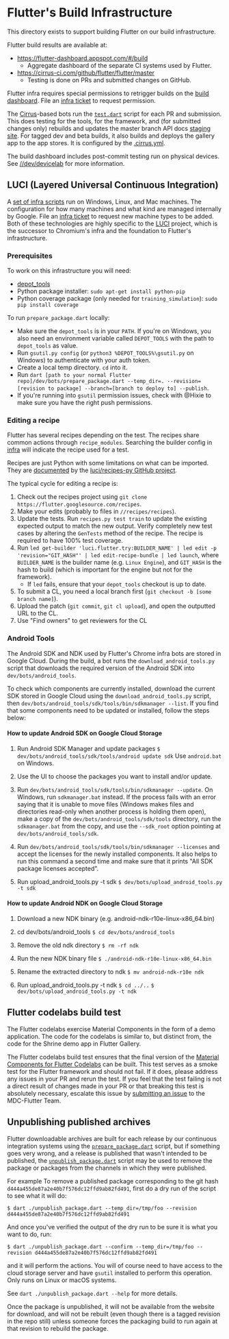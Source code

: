 # Flutter's Build Infrastructure

This directory exists to support building Flutter on our build infrastructure.

Flutter build results are available at:
* https://flutter-dashboard.appspot.com/#/build
  - Aggregate dashboard of the separate CI systems used by Flutter.
* https://cirrus-ci.com/github/flutter/flutter/master
  - Testing is done on PRs and submitted changes on GitHub.

Flutter infra requires special permissions to retrigger builds on the
[build dashboard](https://flutter-dashboard.appspot.com/#/build). File an
[infra ticket](https://github.com/flutter/flutter/wiki/Infra-Ticket-Queue) to
request permission.

The [Cirrus](https://cirrus-ci.org)-based bots run the [`test.dart`](test.dart)
script for each PR and submission. This does testing for the tools, for the
framework, and (for submitted changes only) rebuilds and updates the master
branch API docs [staging site](https://master-docs.flutter.dev/).
For tagged dev and beta builds, it also builds and deploys the gallery app to
the app stores. It is configured by the [.cirrus.yml](/.cirrus.yml).

The build dashboard includes post-commit testing run on physical devices. See
[//dev/devicelab](../devicelab/README.md) for more information.

## LUCI (Layered Universal Continuous Integration)

A [set of infra scripts](https://flutter.googlesource.com/recipes/)
run on Windows, Linux, and Mac machines. The configuration for how many
machines and what kind are managed internally by Google. File an
[infra ticket](https://github.com/flutter/flutter/wiki/Infra-Ticket-Queue)
to request new machine types to be added. Both of these technologies are highly
specific to the [LUCI](https://github.com/luci) project, which is the successor
to Chromium's infra and the foundation to Flutter's infrastructure.

### Prerequisites

To work on this infrastructure you will need:

- [depot_tools](https://commondatastorage.googleapis.com/chrome-infra-docs/flat/depot_tools/docs/html/depot_tools_tutorial.html#_setting_up)
- Python package installer: `sudo apt-get install python-pip`
- Python coverage package (only needed for `training_simulation`): `sudo pip install coverage`

To run `prepare_package.dart` locally:

- Make sure the `depot_tools` is in your `PATH`. If you're on Windows, you also need
  an environment variable called `DEPOT_TOOLS` with the path to `depot_tools` as value.
- Run `gsutil.py config` (or `python3 %DEPOT_TOOLS%\gsutil.py` on Windows) to
  authenticate with your auth token.
- Create a local temp directory. `cd` into it.
- Run `dart [path to your normal Flutter repo]/dev/bots/prepare_package.dart
  --temp_dir=. --revision=[revision to package] --branch=[branch to deploy to]
  --publish`.
- If you're running into `gsutil` permission issues, check with @Hixie to make sure
  you have the right push permissions.

### Editing a recipe

Flutter has several recipes depending on the test. The recipes share common
actions through `recipe_modules`. Searching the builder config in [infra](https://flutter.googlesource.com/infra/+/refs/heads/main)
will indicate the recipe used for a test.

Recipes are just Python with some limitations on what can be imported. They are
[documented](https://github.com/luci/recipes-py/blob/master/doc/user_guide.md)
by the [luci/recipes-py GitHub project](https://github.com/luci/recipes-py).

The typical cycle for editing a recipe is:

1. Check out the recipes project using `git clone https://flutter.googlesource.com/recipes`.
2. Make your edits (probably to files in
   `//recipes/recipes`).
3. Update the tests. Run `recipes.py test train` to update
   the existing expected output to match the new output. Verify completely new test
   cases by altering the `GenTests` method of the recipe. The recipe is required
   to have 100% test coverage.
4. Run `led get-builder 'luci.flutter.try:BUILDER_NAME' | led edit -p 'revision="GIT_HASH"' | led edit-recipe-bundle | led launch`, where `BUILDER_NAME` is the builder name (e.g. `Linux Engine`), and
   `GIT_HASH` is the hash to build (which is important for the engine but not
   for the framework).
   * If `led` fails, ensure that your `depot_tools` checkout is up to date.
5. To submit a CL, you need a local branch first (`git checkout -b [some branch name]`).
6. Upload the patch (`git commit`, `git cl upload`), and open the outputted URL to the CL.
7. Use "Find owners" to get reviewers for the CL

### Android Tools

The Android SDK and NDK used by Flutter's Chrome infra bots are stored in Google
Cloud. During the build, a bot runs the `download_android_tools.py` script that
downloads the required version of the Android SDK into `dev/bots/android_tools`.

To check which components are currently installed, download the current SDK
stored in Google Cloud using the `download_android_tools.py` script, then
`dev/bots/android_tools/sdk/tools/bin/sdkmanager --list`. If you find that some
components need to be updated or installed, follow the steps below:

#### How to update Android SDK on Google Cloud Storage

1. Run Android SDK Manager and update packages
   `$ dev/bots/android_tools/sdk/tools/android update sdk`
   Use `android.bat` on Windows.

2. Use the UI to choose the packages you want to install and/or update.

3. Run `dev/bots/android_tools/sdk/tools/bin/sdkmanager --update`. On Windows,
   run `sdkmanager.bat` instead. If the process fails with an error saying that
   it is unable to move files (Windows makes files and directories read-only
   when another process is holding them open), make a copy of the
   `dev/bots/android_tools/sdk/tools` directory, run the `sdkmanager.bat` from
   the copy, and use the `--sdk_root` option pointing at
   `dev/bots/android_tools/sdk`.

4. Run `dev/bots/android_tools/sdk/tools/bin/sdkmanager --licenses` and accept
   the licenses for the newly installed components. It also helps to run this
   command a second time and make sure that it prints "All SDK package licenses
   accepted".

5. Run upload_android_tools.py -t sdk
   `$ dev/bots/upload_android_tools.py -t sdk`

#### How to update Android NDK on Google Cloud Storage

1. Download a new NDK binary (e.g. android-ndk-r10e-linux-x86_64.bin)
2. cd dev/bots/android_tools
   `$ cd dev/bots/android_tools`

3. Remove the old ndk directory
   `$ rm -rf ndk`

4. Run the new NDK binary file
   `$ ./android-ndk-r10e-linux-x86_64.bin`

5. Rename the extracted directory to ndk
   `$ mv android-ndk-r10e ndk`

6. Run upload_android_tools.py -t ndk
   `$ cd ../..`
   `$ dev/bots/upload_android_tools.py -t ndk`


## Flutter codelabs build test

The Flutter codelabs exercise Material Components in the form of a
demo application. The code for the codelabs is similar to, but
distinct from, the code for the Shrine demo app in Flutter Gallery.

The Flutter codelabs build test ensures that the final version of the
[Material Components for Flutter
Codelabs](https://github.com/material-components/material-components-flutter-codelabs)
can be built. This test serves as a smoke test for the Flutter
framework and should not fail. If it does, please address any issues
in your PR and rerun the test. If you feel that the test failing is
not a direct result of changes made in your PR or that breaking this
test is absolutely necessary, escalate this issue by [submitting an
issue](https://github.com/material-components/material-components-flutter-codelabs/issues/new?title=%5BURGENT%5D%20Flutter%20Framework%20breaking%20PR)
to the MDC-Flutter Team.

## Unpublishing published archives

Flutter downloadable archives are built for each release by our continuous
integration systems using the [`prepare_package.dart`](prepare_package.dart)
script, but if something goes very wrong, and a release is published that wasn't
intended to be published, the [`unpublish_package.dart`](unpublish_package.dart)
script may be used to remove the package or packages from the channels in which
they were published.

For example To remove a published package corresponding to the git hash
`d444a455de87a2e40b7f576dc12ffd9ab82fd491`, first do a dry run of the script to
see what it will do:

```
$ dart ./unpublish_package.dart --temp_dir=/tmp/foo --revision d444a455de87a2e40b7f576dc12ffd9ab82fd491
```

And once you've verified the output of the dry run to be sure it is what you
want to do, run:

```
$ dart ./unpublish_package.dart --confirm --temp_dir=/tmp/foo --revision d444a455de87a2e40b7f576dc12ffd9ab82fd491
```

and it will perform the actions. You will of course need to have access
to the cloud storage server and have `gsutil` installed to perform this
operation. Only runs on Linux or macOS systems.

See `dart ./unpublish_package.dart --help` for more details.

Once the package is unpublished, it will not be available from the website for
download, and will not be rebuilt (even though there is a tagged revision in the
repo still) unless someone forces the packaging build to run again at that
revision to rebuild the package.
